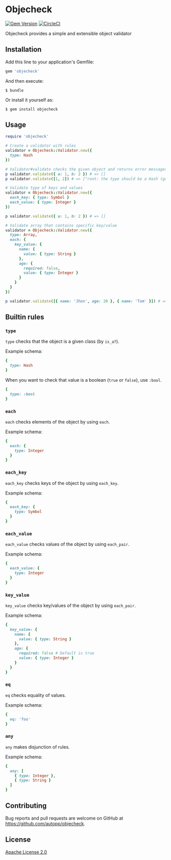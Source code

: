 # Objecheck

[![Gem Version](https://badge.fury.io/rb/objecheck.svg)](https://badge.fury.io/rb/objecheck)
[![CircleCI](https://circleci.com/gh/autopp/objecheck/tree/master.svg?style=shield)](https://circleci.com/gh/autopp/objecheck/tree/master)

Objecheck provides a simple and extensible object validator

## Installation

Add this line to your application's Gemfile:

```ruby
gem 'objecheck'
```

And then execute:

    $ bundle

Or install it yourself as:

    $ gem install objecheck

## Usage

```ruby
require 'objecheck'

# Create a validator with rules
validator = Objecheck::Validator.new({
  type: Hash
})

# Validator#validate checks the given object and returns error messages as a array
p validator.validate({ a: 1, b: 2 }) # => []
p validator.validate([1, 2]) # => ["root: the type should be a Hash (got Array)"]

# Validate type of keys and values
validator = Objecheck::Validator.new({
  each_key: { type: Symbol }
  each_value: { type: Integer }
})

p validator.validate({ a: 1, b: 2 }) # => []

# Validate array that contains specific key/value
validator = Objecheck::Validator.new({
  type: Array,
  each: {
    key_value: {
      name: {
        value: { type: String }
      },
      age: {
        required: false,
        value: { type: Integer }
      }
    }
  }
})

p validator.validate([{ name: 'Jhon', age: 20 }, { name: 'Tom' }]) # => []
```

## Builtin rules

### `type`

`type` checks that the object is a given class (by `is_a?`).

Example schema:
```ruby
{
  type: Hash
}
```

When you want to check that value is a boolean (`true` or `false`), use `:bool`.
```ruby
{
  type: :bool
}
```

### `each`

`each` checks elements of the object by using `each`.

Example schema:
```ruby
{
  each: {
    type: Integer
  }
}
```

### `each_key`

`each_key` checks keys of the object by using `each_key`.

Example schema:
```ruby
{
  each_key: {
    type: Symbol
  }
}
```

### `each_value`

`each_value` checks values of the object by using `each_pair`.

Example schema:
```ruby
{
  each_value: {
    type: Integer
  }
}
```

### `key_value`

`key_value` checks key/values of the object by using `each_pair`.

Example schema:
```ruby
{
  key_value: {
    name: {
      value: { type: String }
    },
    age: {
      required: false # Default is true
      value: { type: Integer }
    }
  }
}
```

### `eq`

`eq` checks equality of values.

Example schema:
```ruby
{
  eq: 'foo'
}
```

### `any`

`any` makes disjunction of rules.

Example schema:
```ruby
{
  any: [
    { type: Integer },
    { type: String }
  ]
}
```

## Contributing

Bug reports and pull requests are welcome on GitHub at https://github.com/autopp/objecheck.

## License

[Apache License 2.0](LICENSE.txt)
